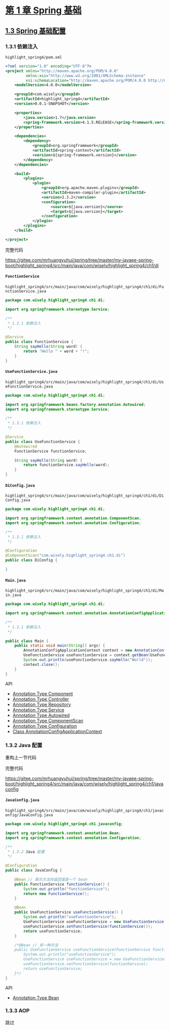 # [第 1 章 Spring 基础](http://mrhuangyuhui.gitee.io/books/0tlvdW_files/text/part0002.html)

## [1.3 Spring 基础配置](http://mrhuangyuhui.gitee.io/books/0tlvdW_files/text/part0005.html)

### 1.3.1 依赖注入

`highlight_spring4/pom.xml`

```xml
<?xml version="1.0" encoding="UTF-8"?>
<project xmlns="http://maven.apache.org/POM/4.0.0"
         xmlns:xsi="http://www.w3.org/2001/XMLSchema-instance"
         xsi:schemaLocation="http://maven.apache.org/POM/4.0.0 http://maven.apache.org/xsd/maven-4.0.0.xsd">
    <modelVersion>4.0.0</modelVersion>

    <groupId>com.wisely</groupId>
    <artifactId>highlight_spring4</artifactId>
    <version>0.0.1-SNAPSHOT</version>

    <properties>
        <java.version>1.7</java.version>
        <spring-framework.version>4.1.5.RELEASE</spring-framework.version>
    </properties>

    <dependencies>
        <dependency>
            <groupId>org.springframework</groupId>
            <artifactId>spring-context</artifactId>
            <version>${spring-framework.version}</version>
        </dependency>
    </dependencies>

    <build>
        <plugins>
            <plugin>
                <groupId>org.apache.maven.plugins</groupId>
                <artifactId>maven-compiler-plugin</artifactId>
                <version>2.3.2</version>
                <configuration>
                    <source>${java.version}</source>
                    <target>${java.version}</target>
                </configuration>
            </plugin>
        </plugins>
    </build>

</project>
```

完整代码

<https://gitee.com/mrhuangyuhui/spring/tree/master/my-javaee-spring-boot/highlight_spring4/src/main/java/com/wisely/highlight_spring4/ch1/di>

#### `FunctionService`

`highlight_spring4/src/main/java/com/wisely/highlight_spring4/ch1/di/FunctionService.java`

```java
package com.wisely.highlight_spring4.ch1.di;

import org.springframework.stereotype.Service;

/**
 * 1.3.1 依赖注入
 */

@Service
public class FunctionService {
    String sayHello(String word) {
        return "Hello " + word + "!";
    }
}
```

#### `UseFunctionService.java`

`highlight_spring4/src/main/java/com/wisely/highlight_spring4/ch1/di/UseFunctionService.java`

```java
package com.wisely.highlight_spring4.ch1.di;

import org.springframework.beans.factory.annotation.Autowired;
import org.springframework.stereotype.Service;

/**
 * 1.3.1 依赖注入
 */

@Service
public class UseFunctionService {
    @Autowired
    FunctionService functionService;

    String sayHello(String word) {
        return functionService.sayHello(word);
    }
}
```

#### `DiConfig.java`

`highlight_spring4/src/main/java/com/wisely/highlight_spring4/ch1/di/DiConfig.java`

```java
package com.wisely.highlight_spring4.ch1.di;

import org.springframework.context.annotation.ComponentScan;
import org.springframework.context.annotation.Configuration;

/**
 * 1.3.1 依赖注入
 */

@Configuration
@ComponentScan("com.wisely.highlight_spring4.ch1.di")
public class DiConfig {

}
```

#### `Main.java`

`highlight_spring4/src/main/java/com/wisely/highlight_spring4/ch1/di/Main.java`

```java
package com.wisely.highlight_spring4.ch1.di;

import org.springframework.context.annotation.AnnotationConfigApplicationContext;

/**
 * 1.3.1 依赖注入
 */

public class Main {
    public static void main(String[] args) {
        AnnotationConfigApplicationContext context = new AnnotationConfigApplicationContext(DiConfig.class);
        UseFunctionService useFunctionService = context.getBean(UseFunctionService.class);
        System.out.println(useFunctionService.sayHello("World"));
        context.close();
    }
}
```

API

- [Annotation Type Component](https://docs.spring.io/spring/docs/4.3.14.RELEASE/javadoc-api/org/springframework/stereotype/Component.html)
- [Annotation Type Controller](https://docs.spring.io/spring/docs/4.3.14.RELEASE/javadoc-api/org/springframework/stereotype/Controller.html)
- [Annotation Type Repository](https://docs.spring.io/spring/docs/4.3.14.RELEASE/javadoc-api/org/springframework/stereotype/Repository.html)
- [Annotation Type Service](https://docs.spring.io/spring/docs/4.3.14.RELEASE/javadoc-api/org/springframework/stereotype/Service.html)
- [Annotation Type Autowired](https://docs.spring.io/spring/docs/4.3.14.RELEASE/javadoc-api/org/springframework/beans/factory/annotation/Autowired.html)
- [Annotation Type ComponentScan](https://docs.spring.io/spring/docs/4.3.14.RELEASE/javadoc-api/org/springframework/context/annotation/ComponentScan.html)
- [Annotation Type Configuration](https://docs.spring.io/spring/docs/4.3.14.RELEASE/javadoc-api/org/springframework/context/annotation/Configuration.html)
- [Class AnnotationConfigApplicationContext](https://docs.spring.io/spring/docs/4.3.14.RELEASE/javadoc-api/org/springframework/context/annotation/AnnotationConfigApplicationContext.html)

### 1.3.2 Java 配置

重构上一节代码

完整代码

<https://gitee.com/mrhuangyuhui/spring/tree/master/my-javaee-spring-boot/highlight_spring4/src/main/java/com/wisely/highlight_spring4/ch1/javaconfig>

#### `JavaConfig.java`

`highlight_spring4/src/main/java/com/wisely/highlight_spring4/ch1/javaconfig/JavaConfig.java`

```java
package com.wisely.highlight_spring4.ch1.javaconfig;

import org.springframework.context.annotation.Bean;
import org.springframework.context.annotation.Configuration;

/**
 * 1.3.2 Java 配置
 */

@Configuration
public class JavaConfig {

    @Bean // 表示方法的返回值是一个 bean
    public FunctionService functionService() {
        System.out.println("functionService");
        return new FunctionService();
    }

    @Bean
    public UseFunctionService useFunctionService() {
        System.out.println("useFunctionService");
        UseFunctionService useFunctionService = new UseFunctionService();
        useFunctionService.setFunctionService(functionService());
        return useFunctionService;
    }

    /*@Bean // 另一种方法
    public UseFunctionService useFunctionService(FunctionService functionService) {
        System.out.println("useFunctionService");
        UseFunctionService useFunctionService = new UseFunctionService();
        useFunctionService.setFunctionService(functionService);
        return useFunctionService;
    }*/
}
```

API

- [Annotation Type Bean](https://docs.spring.io/spring/docs/4.3.14.RELEASE/javadoc-api/org/springframework/context/annotation/Bean.html)

### 1.3.3 AOP

跳过